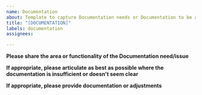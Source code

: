 ```yaml
---
name: Documentation
about: Template to capture Documentation needs or Documentation to be added.
title: "[DOCUMENTATION]"
labels: documentation
assignees: 

---
```


**Please share the area or functionality of the Documentation need/issue**

**If appropriate, please articulate as best as possible where the documentation is insufficient or doesn't seem clear**

**If appropriate, please provide documentation or adjustments**